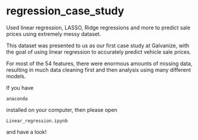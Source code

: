 # regression_case_study
Used linear regression, LASSO, Ridge regressions and more to predict sale prices using extremely messy dataset.

This dataset was presented to us as our first case study at Galvanize, with the goal of using linear regression 
to accurately predict vehicle sale prices.

For most of the 54 features, there were enormous amounts of missing data, resulting in much data cleaning first
and then analysis using many different models. 

If you have <pre><code>anaconda</code></pre> installed on your computer, then please open 
<pre><code>Linear_regression.ipynb</code></pre> and have a look!
